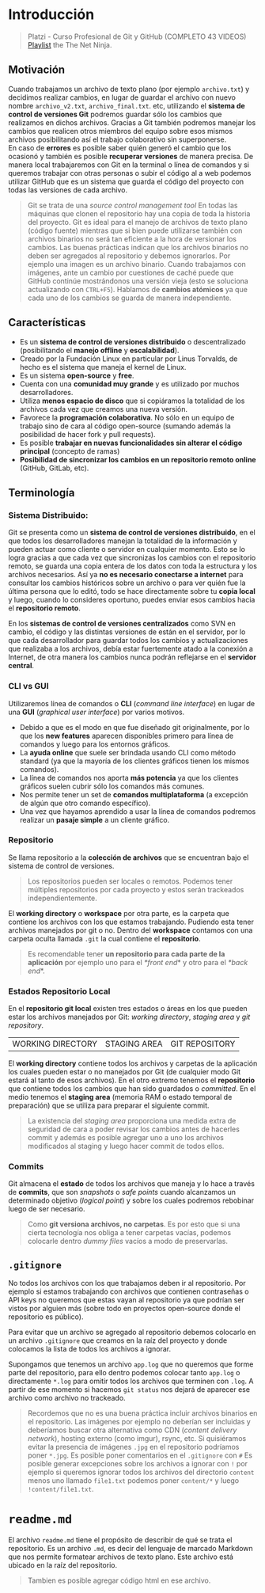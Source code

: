 # Introducción
> Platzi - Curso Profesional de Git y GitHub (COMPLETO 43 VIDEOS)
> [Playlist](https://www.youtube.com/watch?v=3RjQznt-8kE&list=PL4cUxeGkcC9goXbgTDQ0n_4TBzOO0ocPR) the The Net Ninja.

## Motivación
Cuando trabajamos un archivo de texto plano (por ejemplo `archivo.txt`) y decidimos realizar cambios, en lugar de guardar el archivo con nuevo nombre `archivo_v2.txt`, `archivo_final.txt`. etc, utilizando el **sistema de control de versiones Git** podremos guardar sólo los cambios que realizamos en dichos archivos. Gracias a Git también podremos manejar los cambios que realicen otros miembros del equipo sobre esos mismos archivos posibilitando así el trabajo colaborativo sin superponerse.   
En caso de **errores** es posible saber quién generó el cambio que los ocasionó y también es posible **recuperar versiones** de manera precisa.
De manera local trabajaremos con Git en la terminal o línea de comandos y si queremos trabajar con otras personas o subir el código al a web podemos utilizar GitHub que es un sistema que guarda el código del proyecto con todas las versiones de cada archivo. 

> Git se trata de una *source control management tool*
> En todas las máquinas que clonen el repositorio hay una copia de toda la historia del proyecto.
> Git es ideal para el manejo de archivos de texto plano (código fuente) mientras que si bien puede utilizarse también con archivos binarios no será tan eficiente a la hora de versionar los cambios. Las buenas prácticas indican que los archivos binarios no deben ser agregados al repositorio y debemos ignorarlos. Por ejemplo una imagen es un archivo binario. Cuando trabajamos con imágenes, ante un cambio por cuestiones de caché puede que GitHub continúe mostrándonos una versión vieja (esto se soluciona actualizando con `CTRL+F5`).
> Hablamos de **cambios atómicos** ya que cada uno de los cambios se guarda de manera independiente.


## Características

* Es un **sistema de control de versiones distribuido** o descentralizado (posibilitando el **manejo offline** y **escalabilidad**).
* Creado por la Fundación Linux en particular por Linus Torvalds, de hecho es el sistema que maneja el kernel de Linux.
* Es un sistema **open-source** y **free**.
* Cuenta con una **comunidad muy grande** y es utilizado por muchos desarrolladores.
* Utiliza **menos espacio de disco** que si copiáramos la totalidad de los archivos cada vez que creamos una nueva versión.
* Favorece la **programación colaborativa**. No sólo en un equipo de trabajo sino de cara al código open-source (sumando además la posibilidad de hacer fork y pull requests).
* Es posible **trabajar en nuevas funcionalidades sin alterar el código principal** (concepto de ramas)
* **Posibilidad de sincronizar los cambios en un repositorio remoto online** (GitHub, GitLab, etc).

  

## Terminología
### Sistema Distribuido:
Git se presenta como un **sistema de control de versiones distribuido**, en el que todos los desarrolladores manejan la totalidad de la información y pueden actuar como cliente o servidor en cualquier momento. Esto se lo logra gracias a que cada vez que sincronizas los cambios con el repositorio remoto, se guarda una copia entera de los datos con toda la estructura y los archivos necesarios. Así ya **no es necesario conectarse a internet** para consultar los cambios históricos sobre un archivo o para ver quién fue la última persona que lo editó, todo se hace directamente sobre tu **copia local** y luego, cuando lo consideres oportuno, puedes enviar esos cambios hacia el **repositorio remoto**.

En los **sistemas de control de versiones centralizados** como SVN en cambio, el código y las distintas versiones de están en el servidor, por lo que cada desarrollador para guardar todos los cambios y actualizaciones que realizaba a los archivos, debía estar fuertemente atado a la conexión a Internet, de otra manera los cambios nunca podrán reflejarse en el **servidor central**.

### CLI vs GUI
Utilizaremos línea de comandos o **CLI** (*command line interface*) en lugar de una **GUI** (*graphical user interface*) por varios motivos.
* Debido a que es el modo en que fue diseñado git originalmente, por lo que los **new features** aparecen disponibles primero para línea de comandos y luego para los entornos gráficos.
* La **ayuda online** que suele ser brindada usando CLI como método standard (ya que la mayoría de los clientes gráficos tienen los mismos comandos).
* La línea de comandos nos aporta **más potencia** ya que los clientes gráficos suelen cubrir sólo los comandos más comunes.   
* Nos permite tener un set de **comandos multiplataforma** (a excepción de algún que otro comando específico).
* Una vez que hayamos aprendido a usar la línea de comandos podremos realizar un **pasaje simple** a un cliente gráfico.

### Repositorio
Se llama repositorio a la **colección de archivos** que se encuentran bajo el sistema de control de versiones.

> Los repositorios pueden ser locales o remotos.
> Podemos tener múltiples repositorios por cada proyecto y estos serán trackeados independientemente.

El **working directory** o **workspace** por otra parte, es la carpeta que contiene los archivos con los que estamos trabajando. Pudiendo esta tener archivos manejados por git o no. Dentro del **workspace** contamos con una carpeta oculta llamada `.git` la cual contiene el **repositorio**. 

> Es recomendable tener **un repositorio para cada parte de la aplicación** por ejemplo uno para el _*front end_* y otro para el _*back end_*.

### Estados Repositorio Local
En el **repositorio git local** existen tres estados o áreas en los que pueden estar los archivos manejados por Git: *working directory*, *staging area* y *git repository*.

|                   |              |                |
| :---------------: | :----------: | :------------: |
| WORKING DIRECTORY | STAGING AREA | GIT REPOSITORY |

El **working directory** contiene todos los archivos y carpetas de la aplicación los cuales pueden estar o no manejados por Git (de cualquier modo Git estará al tanto de esos archivos). En el otro extremo tenemos el **repositorio** que contiene todos los cambios que han sido guardados o *committed*. En el medio tenemos el **staging area** (memoria RAM o estado temporal de preparación) que se utiliza para preparar el siguiente commit.

> La existencia del *staging area* proporciona una medida extra de seguridad de cara a poder revisar los cambios antes de hacerles commit y además es posible agregar uno a uno los archivos modificados al staging y luego hacer commit de todos ellos.

### Commits
Git almacena el **estado** de todos los archivos que maneja y lo hace a través de **commits**, que son *snapshots* o *safe points* cuando alcanzamos un determinado objetivo (*logical point*) y sobre los cuales podremos rebobinar luego de ser necesario.

> Como **git versiona archivos, no carpetas**. Es por esto que si una cierta tecnología nos obliga a tener carpetas vacías, podemos colocarle dentro *dummy files* vacíos a modo de preservarlas. 

## `.gitignore`
No todos los archivos con los que trabajamos deben ir al repositorio. Por ejemplo si estamos trabajando con archivos que contienen contraseñas o API keys no queremos que estas vayan al repositorio ya que podrían ser vistos por alguien más (sobre todo en proyectos  open-source donde el repositorio es público).

Para evitar que un archivo se agregado al repositorio debemos colocarlo en un archivo `.gitignore` que creamos en la raíz del proyecto y donde colocamos la lista de todos los archivos a ignorar.

Supongamos que tenemos un archivo `app.log` que no queremos que forme parte del repositorio, para ello dentro podemos colocar tanto `app.log` o directamente `*.log` para omitir todos los archivos que terminen con `.log`. A partir de ese momento si hacemos `git status` nos dejará de aparecer ese archivo como archivo no trackeado.

> Recordemos que no es una buena práctica incluir archivos binarios en el repositorio. Las imágenes por ejemplo no deberían ser incluidas y deberíamos buscar otra alternativa como CDN (*content delivery network*), hosting externo (como imgur), rsync, etc. Si quisiéramos evitar la presencia de imágenes `.jpg` en el repositorio podríamos poner `*.jpg`.
> Es posible poner comentarios en el `.gitignore` con `#`
> Es posible generar excepciones sobre los archivos a ignorar con `!` por ejemplo si queremos ignorar todos los archivos del directorio `content` menos uno llamado `file1.txt` podemos poner `content/*` y luego `!content/file1.txt`.

# `readme.md`
 El archivo `readme.md` tiene el propósito de describir de qué se trata el repositorio. Es un archivo `.md`, es decir del lenguaje de marcado Markdown que nos permite formatear archivos de texto plano. Este archivo está ubicado en la raíz del repositorio.

> Tambien es posible agregar código html en ese archivo.